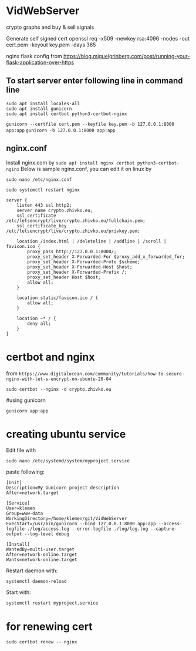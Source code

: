 # VidWebServer
crypto graphs and buy &amp; sell signals

Generate self signed cert
openssl req -x509 -newkey rsa:4096 -nodes -out cert.pem -keyout key.pem -days 365

nginx flask config from
https://blog.miguelgrinberg.com/post/running-your-flask-application-over-https

## To start server enter following line in command line

```
sudo apt install locales-all
sudo apt install gunicorn
sudo apt install certbot python3-certbot-nginx
```

`gunicorn --certfile cert.pem --keyfile key.pem -b 127.0.0.1:8000 app:app`
`gunicorn -b 127.0.0.1:8000 app:app`


## nginx.conf

Install nginx.com by `sudo apt install nginx certbot python3-certbot-nginx`
Below is sample nginx.conf, you can edit it on linux by

`sudo nano /etc/nginx.conf`

`sudo systemctl restart nginx`

```
server {
    listen 443 ssl http2;
    server_name crypto.zhivko.eu;
    ssl_certificate /etc/letsencrypt/live/crypto.zhivko.eu/fullchain.pem;
    ssl_certificate_key /etc/letsencrypt/live/crypto.zhivko.eu/privkey.pem;

    location /index.html | /deleteline | /addline | /scroll | favicon.ico {
        proxy_pass http://127.0.0.1:8000/;
        proxy_set_header X-Forwarded-For $proxy_add_x_forwarded_for;
        proxy_set_header X-Forwarded-Proto $scheme;
        proxy_set_header X-Forwarded-Host $host;
        proxy_set_header X-Forwarded-Prefix /;
        proxy_set_header Host $host;
        allow all;
    }

    location static/favicon.ico / {
        allow all;
    }

    location ~* / {
        deny all;
    }
}
```


# certbot and nginx

from
`https://www.digitalocean.com/community/tutorials/how-to-secure-nginx-with-let-s-encrypt-on-ubuntu-20-04`

`sudo certbot --nginx -d crypto.zhivko.eu`


#using gunicorn

`gunicorn app:app`


# creating ubuntu service

Edit file with

`sudo nano /etc/systemd/system/myproject.service`

paste following:

```
[Unit]
Description=My Gunicorn project description
After=network.target

[Service]
User=klemen
Group=www-data
WorkingDirectory=/home/klemen/git/VidWebServer
ExecStart=/usr/bin/gunicorn --bind 127.0.0.1:8000 app:app --access-logfile ./log/access.log --error-logfile ./log/log.log --capture-output --log-level debug

[Install]
WantedBy=multi-user.target
After=network-online.target
Wants=network-online.target
```

Restart daemon with:

`systemctl daemon-reload`

Start with:

`systemctl restart myproject.service`

# for renewing cert

`sudo certbot renew -- nginx`
